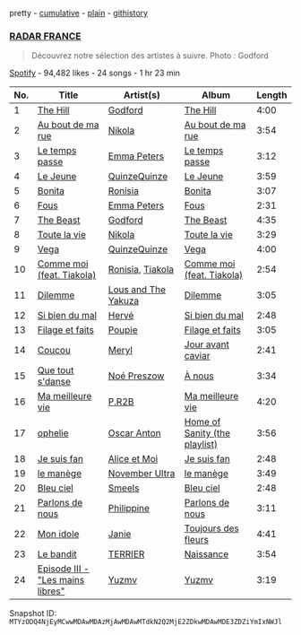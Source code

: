 pretty - [cumulative](/playlists/cumulative/37i9dQZF1DWWNlI0CRgWup.md) - [plain](/playlists/plain/37i9dQZF1DWWNlI0CRgWup) - [githistory](https://github.githistory.xyz/mackorone/spotify-playlist-archive/blob/main/playlists/plain/37i9dQZF1DWWNlI0CRgWup)

### [RADAR FRANCE](https://open.spotify.com/playlist/37i9dQZF1DWWNlI0CRgWup)

> Découvrez notre sélection des artistes à suivre\. Photo : Godford

[Spotify](https://open.spotify.com/user/spotify) - 94,482 likes - 24 songs - 1 hr 23 min

| No. | Title | Artist(s) | Album | Length |
|---|---|---|---|---|
| 1 | [The Hill](https://open.spotify.com/track/2deS1gZIjmyBkHNqVjgDfE) | [Godford](https://open.spotify.com/artist/4pUwtnbS6FdBniLp410AOu) | [The Hill](https://open.spotify.com/album/2q2yy8DwiAsLC2G02puine) | 4:00 |
| 2 | [Au bout de ma rue](https://open.spotify.com/track/1ZpXOfL9NpKMjitFteTZlk) | [Nikola](https://open.spotify.com/artist/0JEBnGhyAmu2hlEgZE2Ydj) | [Au bout de ma rue](https://open.spotify.com/album/4kK37mGx9LtXd6vsTAmO6W) | 3:54 |
| 3 | [Le temps passe](https://open.spotify.com/track/24o720A8MCkwTWWytpMZld) | [Emma Peters](https://open.spotify.com/artist/6lY6kOVMG0mR07JTzU33o5) | [Le temps passe](https://open.spotify.com/album/2JZquiQA5Vg3J0HYokRdyE) | 3:12 |
| 4 | [Le Jeune](https://open.spotify.com/track/6amKBSZGfDYxNbL2ByRnir) | [QuinzeQuinze](https://open.spotify.com/artist/2SWMwDn0bu2QcXwBWznf5u) | [Le Jeune](https://open.spotify.com/album/6f0YgX8Oec0sTVluzFCT9C) | 3:59 |
| 5 | [Bonita](https://open.spotify.com/track/5YkXkfXWTE1pk6l2m78JnH) | [Ronisia](https://open.spotify.com/artist/4krMq8pXkLVTGplpYgHlnV) | [Bonita](https://open.spotify.com/album/1vZ7dIXeNdHJkUhT0lVf0E) | 3:07 |
| 6 | [Fous](https://open.spotify.com/track/6iDJJTC95l6eQBRfUKWrq3) | [Emma Peters](https://open.spotify.com/artist/6lY6kOVMG0mR07JTzU33o5) | [Fous](https://open.spotify.com/album/2sOcYT0QyNgZEuYvQ6gfI7) | 2:31 |
| 7 | [The Beast](https://open.spotify.com/track/5nE5gmDADdXZ3LwES22kYt) | [Godford](https://open.spotify.com/artist/4pUwtnbS6FdBniLp410AOu) | [The Beast](https://open.spotify.com/album/3U9XwEP5Ia637qr6yX3578) | 4:35 |
| 8 | [Toute la vie](https://open.spotify.com/track/7I8MDzoGI7GVB4bFUwg1hG) | [Nikola](https://open.spotify.com/artist/0JEBnGhyAmu2hlEgZE2Ydj) | [Toute la vie](https://open.spotify.com/album/5AWje3l67axDKOS0RxLzmJ) | 3:29 |
| 9 | [Vega](https://open.spotify.com/track/4lT57AWvtIWIc8kEhqjD06) | [QuinzeQuinze](https://open.spotify.com/artist/2SWMwDn0bu2QcXwBWznf5u) | [Vega](https://open.spotify.com/album/7KPtPt18RqcaqqZvFarHjG) | 4:00 |
| 10 | [Comme moi \(feat\. Tiakola\)](https://open.spotify.com/track/2ave3RUa35dqPnxyxtcRml) | [Ronisia](https://open.spotify.com/artist/4krMq8pXkLVTGplpYgHlnV), [Tiakola](https://open.spotify.com/artist/3vUMXQ9kPnZAQkMkZZ7Hfh) | [Comme moi \(feat\. Tiakola\)](https://open.spotify.com/album/6lRjPcc3B5H7mrVEzqEPwZ) | 2:54 |
| 11 | [Dilemme](https://open.spotify.com/track/34UANp5qxDg6YcgrlDeILZ) | [Lous and The Yakuza](https://open.spotify.com/artist/2HPiMwJktBXqakN0hnON2R) | [Dilemme](https://open.spotify.com/album/1VjhhQkZnPerLURQmPtSj6) | 3:05 |
| 12 | [Si bien du mal](https://open.spotify.com/track/7cch3mlEo2IfYgyrjyDwFv) | [Hervé](https://open.spotify.com/artist/3mNXGOPYzxYiGxttEvJ9hx) | [Si bien du mal](https://open.spotify.com/album/61CY05oYakpa1dSBi6Pqxh) | 2:48 |
| 13 | [Filage et faits](https://open.spotify.com/track/2FeFLCNEoZSFB9H9cAY5at) | [Poupie](https://open.spotify.com/artist/71x0OO2toFjXrMRcufL9tv) | [Filage et faits](https://open.spotify.com/album/0LXyoJhbPZkfv5LQKqfqtC) | 3:05 |
| 14 | [Coucou](https://open.spotify.com/track/3kiTnvHHKipoAwa40GTGGy) | [Meryl](https://open.spotify.com/artist/1AT8NKdQOU0EVPu6ehN4NA) | [Jour avant caviar](https://open.spotify.com/album/4PX1ZZFjRIhHG57nRSP4mF) | 2:41 |
| 15 | [Que tout s'danse](https://open.spotify.com/track/5btPpAAwVyA8bRc3Ol8gqQ) | [Noé Preszow](https://open.spotify.com/artist/6CZhbpXpR3VJNQWFkwd2Ic) | [À nous](https://open.spotify.com/album/2dCJ1XBaEXo7JX38wXFJrm) | 3:34 |
| 16 | [Ma meilleure vie](https://open.spotify.com/track/1qKrfVLSMse9xdSqccbidX) | [P.R2B](https://open.spotify.com/artist/6R6tuqCxJRopO4bE8nfLGk) | [Ma meilleure vie](https://open.spotify.com/album/6I3kI8W6fauUBxhvstGwDj) | 4:20 |
| 17 | [ophelie](https://open.spotify.com/track/7CaFGdmcY0tZev9f6zKzDR) | [Oscar Anton](https://open.spotify.com/artist/1g3dAnqp218LiNN9ng5dIh) | [Home of Sanity \(the playlist\)](https://open.spotify.com/album/56lKtiUwaGjhT1qwSY2aFU) | 3:56 |
| 18 | [Je suis fan](https://open.spotify.com/track/0ek3SCgTcQBeRE897H2IDp) | [Alice et Moi](https://open.spotify.com/artist/1NcCVE1FRpBSlN3LcAfhn3) | [Je suis fan](https://open.spotify.com/album/6CDA4RgsL8Mney02IwKaPH) | 2:48 |
| 19 | [le manège](https://open.spotify.com/track/1544oKxSzETEcBpOKdf3de) | [November Ultra](https://open.spotify.com/artist/0naOCLau0NmL1kdFlbZAfr) | [le manège](https://open.spotify.com/album/6Qt86ubTBo7keQIxje0qNW) | 3:49 |
| 20 | [Bleu ciel](https://open.spotify.com/track/7al5eTCBSN7klkRl7FEJqm) | [Smeels](https://open.spotify.com/artist/6FyY3mlFrDdKUX35GrzeOZ) | [Bleu ciel](https://open.spotify.com/album/5thRrdDMwAy3lVxh3MKfUU) | 2:48 |
| 21 | [Parlons de nous](https://open.spotify.com/track/4ReQJvkxH6Ab1H2aeQToU8) | [Philippine](https://open.spotify.com/artist/0jm6JzrAGaSgKY02PI2k4E) | [Parlons de nous](https://open.spotify.com/album/7BhzlJRv10yLohFzjJUKkk) | 3:11 |
| 22 | [Mon idole](https://open.spotify.com/track/7hw9fHpl79i897B0wOmor8) | [Janie](https://open.spotify.com/artist/2WSFLb1izcqFnU9KakhCnU) | [Toujours des fleurs](https://open.spotify.com/album/2bl3fqhASHS45oLpOD6Jiy) | 4:41 |
| 23 | [Le bandit](https://open.spotify.com/track/07sR3VWgf8rO9RLe3ZpLJO) | [TERRIER](https://open.spotify.com/artist/3GdYpfWMn7epxH2sHheonJ) | [Naissance](https://open.spotify.com/album/777TYc92TnLNyqITPySyBG) | 3:54 |
| 24 | [Episode III \- "Les mains libres"](https://open.spotify.com/track/09H1lojoD6C9ygAa62inrW) | [Yuzmv](https://open.spotify.com/artist/1cYA2rnKwpVYe9iVH3Djjm) | [Yuzmv](https://open.spotify.com/album/5YLIrkBDqVtlFvD86zZeKH) | 3:19 |

Snapshot ID: `MTYzODQ4NjEyMCwwMDAwMDAzMjAwMDAwMTdkN2Q2MjE2ZDkwMDAwMDE3ZDZiYmIxNWJl`